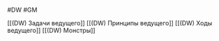 #DW  #GM

[[(DW) Задачи ведущего]]
[[(DW) Принципы ведущего]]
[[(DW) Ходы ведущего]]
[[(DW) Монстры]]
